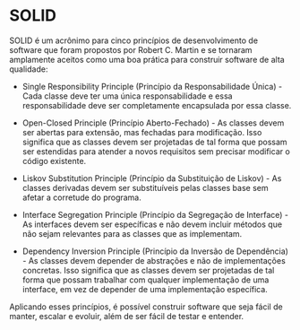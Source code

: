 # SOLID

SOLID é um acrônimo para cinco princípios de desenvolvimento de software que foram propostos por Robert C. Martin e se tornaram amplamente aceitos como uma boa prática para construir software de alta qualidade:

- Single Responsibility Principle (Princípio da Responsabilidade Única) - Cada classe deve ter uma única responsabilidade e essa responsabilidade deve ser completamente encapsulada por essa classe.

- Open-Closed Principle (Princípio Aberto-Fechado) - As classes devem ser abertas para extensão, mas fechadas para modificação. Isso significa que as classes devem ser projetadas de tal forma que possam ser estendidas para atender a novos requisitos sem precisar modificar o código existente.

- Liskov Substitution Principle (Princípio da Substituição de Liskov) - As classes derivadas devem ser substituíveis ​​pelas classes base sem afetar a corretude do programa.

- Interface Segregation Principle (Princípio da Segregação de Interface) - As interfaces devem ser específicas e não devem incluir métodos que não sejam relevantes para as classes que as implementam.

- Dependency Inversion Principle (Princípio da Inversão de Dependência) - As classes devem depender de abstrações e não de implementações concretas. Isso significa que as classes devem ser projetadas de tal forma que possam trabalhar com qualquer implementação de uma interface, em vez de depender de uma implementação específica.

Aplicando esses princípios, é possível construir software que seja fácil de manter, escalar e evoluir, além de ser fácil de testar e entender.
